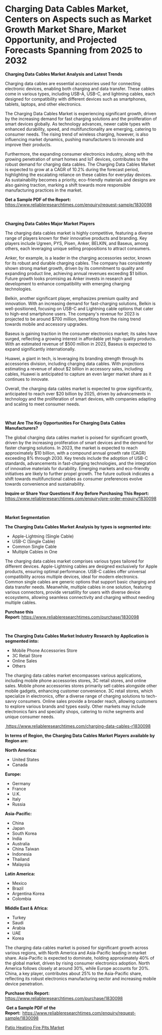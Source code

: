 <p><h1>Charging Data Cables Market, Centers on Aspects such as Market Growth Market Share, Market Opportunity, and Projected Forecasts Spanning from 2025 to 2032</h1></p><p><strong>Charging Data Cables Market Analysis and Latest Trends</strong></p>
<p><p>Charging data cables are essential accessories used for connecting electronic devices, enabling both charging and data transfer. These cables come in various types, including USB-A, USB-C, and lightning cables, each designed for compatibility with different devices such as smartphones, tablets, laptops, and other electronics.</p><p>The Charging Data Cables Market is experiencing significant growth, driven by the increasing demand for fast charging solutions and the proliferation of smart devices globally. As technology advances, newer cable types with enhanced durability, speed, and multifunctionality are emerging, catering to consumer needs. The rising trend of wireless charging, however, is also influencing market dynamics, pushing manufacturers to innovate and improve their products.</p><p>Furthermore, the expanding consumer electronics industry, along with the growing penetration of smart homes and IoT devices, contributes to the robust demand for charging data cables. The Charging Data Cables Market is expected to grow at a CAGR of 10.2% during the forecast period, highlighting the escalating reliance on these cables for everyday devices. As sustainability becomes a priority, eco-friendly materials and designs are also gaining traction, marking a shift towards more responsible manufacturing practices in the market.</p></p>
<p><strong>Get a Sample PDF of the Report:&nbsp;</strong> <a href="https://www.reliableresearchtimes.com/enquiry/request-sample/1830098?utm_campaign=3264&utm_medium=2&utm_source=Github&utm_content=ia&utm_term=05042025&utm_id=charging-data-cables">https://www.reliableresearchtimes.com/enquiry/request-sample/1830098</a></p>
<p>&nbsp;</p>
<p><strong>Charging Data Cables Major Market Players</strong></p>
<p><p>The charging data cables market is highly competitive, featuring a diverse range of players known for their innovative products and branding. Key players include Ugreen, PYS, Pisen, Anker, BELKIN, and Baseus, among others, each leveraging unique selling propositions to attract consumers.</p><p>Anker, for example, is a leader in the charging accessories sector, known for its robust and durable charging cables. The company has consistently shown strong market growth, driven by its commitment to quality and expanding product line, achieving annual revenues exceeding $1 billion. Future growth looks promising as Anker invests in research and development to enhance compatibility with emerging charging technologies.</p><p>Belkin, another significant player, emphasizes premium quality and innovation. With an increasing demand for fast-charging solutions, Belkin is well-positioned, focusing on USB-C and Lightning cable options that cater to high-end smartphone users. The company's revenue for 2023 is projected to be around $700 million, benefiting from the rising trend towards mobile and accessory upgrades.</p><p>Baseus is gaining traction in the consumer electronics market; its sales have surged, reflecting a growing interest in affordable yet high-quality products. With an estimated revenue of $500 million in 2023, Baseus is expected to expand significantly internationally.</p><p>Huawei, a giant in tech, is leveraging its branding strength through its accessories division, including charging data cables. With projections estimating a revenue of about $2 billion in accessory sales, including cables, Huawei is anticipated to capture an even larger market share as it continues to innovate.</p><p>Overall, the charging data cables market is expected to grow significantly, anticipated to reach over $20 billion by 2025, driven by advancements in technology and the proliferation of smart devices, with companies adapting and scaling to meet consumer needs.</p></p>
<p>&nbsp;</p>
<p><strong>What Are The Key Opportunities For Charging Data Cables Manufacturers?</strong></p>
<p><p>The global charging data cables market is poised for significant growth, driven by the increasing proliferation of smart devices and the demand for faster charging solutions. In 2023, the market is expected to reach approximately $10 billion, with a compound annual growth rate (CAGR) exceeding 8% through 2030. Key trends include the adoption of USB-C standards, advancements in fast-charging technologies, and the integration of innovative materials for durability. Emerging markets and eco-friendly initiatives are likely to further propel growth. The future outlook indicates a shift towards multifunctional cables as consumer preferences evolve towards convenience and sustainability.</p></p>
<p><strong>Inquire or Share Your Questions If Any Before Purchasing This Report:</strong> <a href="https://www.reliableresearchtimes.com/enquiry/pre-order-enquiry/1830098?utm_campaign=3264&utm_medium=2&utm_source=Github&utm_content=ia&utm_term=05042025&utm_id=charging-data-cables">https://www.reliableresearchtimes.com/enquiry/pre-order-enquiry/1830098</a></p>
<p>&nbsp;</p>
<p><strong>Market Segmentation</strong></p>
<p><strong>The Charging Data Cables Market Analysis by types is segmented into:</strong></p>
<p><ul><li>Apple-Lightning (Single Cable)</li><li>USB-C (Single Cable)</li><li>Common Single Cable</li><li>Multiple Cables in One</li></ul></p>
<p><p>The charging data cables market comprises various types tailored for different devices. Apple-Lightning cables are designed exclusively for Apple products, ensuring optimal performance. USB-C cables offer universal compatibility across multiple devices, ideal for modern electronics. Common single cables are generic options that support basic charging and data transfer needs. Meanwhile, multiple cables in one solution, featuring various connectors, provide versatility for users with diverse device ecosystems, allowing seamless connectivity and charging without needing multiple cables.</p></p>
<p><strong>Purchase this Report:&nbsp;</strong><a href="https://www.reliableresearchtimes.com/purchase/1830098?utm_campaign=3264&utm_medium=2&utm_source=Github&utm_content=ia&utm_term=05042025&utm_id=charging-data-cables">https://www.reliableresearchtimes.com/purchase/1830098</a></p>
<p>&nbsp;</p>
<p><strong>The Charging Data Cables Market Industry Research by Application is segmented into:</strong></p>
<p><ul><li>Mobile Phone Accessories Store</li><li>3C Retail Store</li><li>Online Sales</li><li>Others</li></ul></p>
<p><p>The charging data cables market encompasses various applications, including mobile phone accessories stores, 3C retail stores, and online sales. Mobile phone accessories stores primarily sell cables alongside other mobile gadgets, enhancing customer convenience. 3C retail stores, which specialize in electronics, offer a diverse range of charging solutions to tech-savvy consumers. Online sales provide a broader reach, allowing customers to explore various brands and types easily. Other markets may include electronics fairs and specialty shops, catering to niche segments and unique consumer needs.</p></p>
<p><a href="https://www.reliableresearchtimes.com/charging-data-cables-r1830098?utm_campaign=3264&utm_medium=2&utm_source=Github&utm_content=ia&utm_term=05042025&utm_id=charging-data-cables">&nbsp;https://www.reliableresearchtimes.com/charging-data-cables-r1830098</a></p>
<p><strong>In terms of Region, the Charging Data Cables Market Players available by Region are:</strong></p>
<p>
    <p> <strong> North America: </strong>
        <ul>
            <li>United States</li>
            <li>Canada</li>
        </ul>
        </p> 
    <p> <strong> Europe: </strong>
        <ul>
            <li>Germany</li>
            <li>France</li>
            <li>U.K.</li>
            <li>Italy</li>
            <li>Russia</li>
        </ul>
        </p> 
    <p> <strong> Asia-Pacific: </strong>
        <ul>
            <li>China</li>
            <li>Japan</li>
            <li>South Korea</li>
            <li>India</li>
            <li>Australia</li>
            <li>China Taiwan</li>
            <li>Indonesia</li>
            <li>Thailand</li>
            <li>Malaysia</li>
        </ul>
        </p> 
    <p> <strong> Latin America: </strong>
        <ul>
            <li>Mexico</li>
            <li>Brazil</li>
            <li>Argentina Korea</li>
            <li>Colombia</li>
        </ul>
        </p> 
    <p> <strong> Middle East & Africa: </strong>
        <ul>
            <li>Turkey</li>
            <li>Saudi</li>
            <li>Arabia</li>
            <li>UAE</li>
            <li>Korea</li>
        </ul>
    </p>
    </p>
<p><p>The charging data cables market is poised for significant growth across various regions, with North America and Asia-Pacific leading in market share. Asia-Pacific is expected to dominate, holding approximately 40% of the global market, driven by rising consumer electronics adoption. North America follows closely at around 30%, while Europe accounts for 20%. China, a key player, contributes about 25% to the Asia-Pacific share, reflecting its robust electronics manufacturing sector and increasing mobile device penetration.</p></p>
<p><strong>Purchase this Report: </strong><a href="https://www.reliableresearchtimes.com/purchase/1830098?utm_campaign=3264&utm_medium=2&utm_source=Github&utm_content=ia&utm_term=05042025&utm_id=charging-data-cables">https://www.reliableresearchtimes.com/purchase/1830098</a></p>
<p>&nbsp;<strong>Get a Sample PDF of the Report:&nbsp;&nbsp;</strong><a href="https://www.reliableresearchtimes.com/enquiry/request-sample/1830098?utm_campaign=3264&utm_medium=2&utm_source=Github&utm_content=ia&utm_term=05042025&utm_id=charging-data-cables">https://www.reliableresearchtimes.com/enquiry/request-sample/1830098</a></p>
<p><strong></strong></p>
<p><p><a href="https://github.com/kaddahblejc/Market-Research-Report-List-1/blob/main/patio-heating-fire-pits-market.md?utm_campaign=3264&utm_medium=2&utm_source=Github&utm_content=ia&utm_term=05042025&utm_id=charging-data-cables">Patio Heating Fire Pits Market</a></p></p>